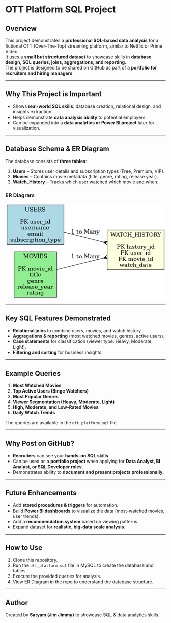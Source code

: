
# OTT Platform SQL Project

## Overview
This project demonstrates a **professional SQL-based data analysis** for a fictional OTT (Over-The-Top) streaming platform, similar to Netflix or Prime Video.  
It uses a **small but structured dataset** to showcase skills in **database design, SQL queries, joins, aggregations, and reporting.**  
The project is designed to be shared on GitHub as part of a **portfolio for recruiters and hiring managers**.

---

## Why This Project is Important
- Shows **real-world SQL skills**: database creation, relational design, and insights extraction.  
- Helps demonstrate **data analysis ability** to potential employers.  
- Can be expanded into a **data analytics or Power BI project** later for visualization.

---

## Database Schema & ER Diagram
The database consists of **three tables**:
1. **Users** – Stores user details and subscription types (Free, Premium, VIP).  
2. **Movies** – Contains movie metadata (title, genre, rating, release year).  
3. **Watch_History** – Tracks which user watched which movie and when.

### ER Diagram
![ER Diagram](ott_platform_erd.png)

---

## Key SQL Features Demonstrated
- **Relational joins** to combine users, movies, and watch history.  
- **Aggregations & reporting** (most watched movies, genres, active users).  
- **Case statements** for classification (viewer type: Heavy, Moderate, Light).  
- **Filtering and sorting** for business insights.

---

## Example Queries
1. **Most Watched Movies**  
2. **Top Active Users (Binge Watchers)**  
3. **Most Popular Genres**  
4. **Viewer Segmentation (Heavy, Moderate, Light)**  
5. **High, Moderate, and Low-Rated Movies**  
6. **Daily Watch Trends**  

The queries are available in the `ott_platform.sql` file.

---

## Why Post on GitHub?
- **Recruiters** can see your **hands-on SQL skills**.  
- Can be used as a **portfolio project** when applying for **Data Analyst, BI Analyst, or SQL Developer roles**.  
- Demonstrates ability to **document and present projects professionally**.

---

## Future Enhancements
- Add **stored procedures & triggers** for automation.  
- Build **Power BI dashboards** to visualize the data (most-watched movies, user trends).  
- Add a **recommendation system** based on viewing patterns.  
- Expand dataset for **realistic, big-data scale analysis**.

---

## How to Use
1. Clone this repository.  
2. Run the `ott_platform.sql` file in MySQL to create the database and tables.  
3. Execute the provided queries for analysis.  
4. View ER Diagram in the repo to understand the database structure.

---

## Author
Created by **Satyam (Jim Jimmy)** to showcase SQL & data analytics skills.
